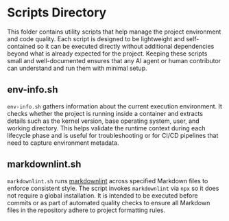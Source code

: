 # Scripts Directory

This folder contains utility scripts that help manage the project
environment and code quality. Each script is designed to be lightweight
and self-contained so it can be executed directly without additional
dependencies beyond what is already expected for the project. Keeping
these scripts small and well-documented ensures that any AI agent or human
contributor can understand and run them with minimal setup.

## env-info.sh

`env-info.sh` gathers information about the current execution environment. It
checks whether the project is running inside a container and extracts
details such as the kernel version, base operating system, user, and
working directory. This helps validate the runtime context during each
lifecycle phase and is useful for troubleshooting or for CI/CD pipelines
that need to capture environment metadata.

## markdownlint.sh

`markdownlint.sh` runs
[markdownlint](https://github.com/DavidAnson/markdownlint) across specified
Markdown files to enforce consistent style. The script invokes `markdownlint`
via `npx` so it does not require a global installation. It is intended to
be executed before commits or as part of automated quality checks to ensure
all Markdown files in the repository adhere to project formatting rules.
